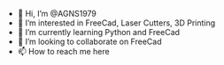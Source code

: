 - 👋 Hi, I’m @AGNS1979
- 👀 I’m interested in FreeCad, Laser Cutters, 3D Printing
- 🌱 I’m currently learning Python and FreeCad
- 💞️ I’m looking to collaborate on FreeCad
- 📫 How to reach me here

<!---
AGNS1979/AGNS1979 is a ✨ special ✨ repository because its `README.md` (this file) appears on your GitHub profile.
You can click the Preview link to take a look at your changes.
--->
